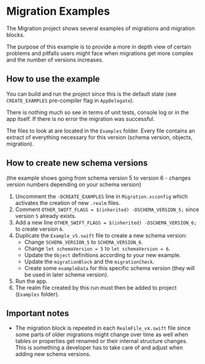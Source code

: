 # Migration Examples

The Migration project shows several examples of migrations and migration blocks.

The purpose of this example is to provide a more in depth view of certain problems and pitfalls users might face when 
migrations get more complex and the number of versions increases.

## How to use the example

You can build and run the project since this is the default state (see `CREATE_EXAMPLES` pre-compiler flag in
 `AppDelegate`).

There is nothing much so see in terms of unit tests, console log or in the app itself. If there is no error the
migration was successful.

The files to look at are located in the `Examples` folder. Every file contains an extract of everything necessary for
this version (schema version, objects, migration).

## How to create new schema versions

(the example shows going from schema version 5 to version 6 - changes version numbers depending on your schema version)

1. Uncomment the `-DCREATE_EXAMPLES` line in `Migration.xcconfig` which activates the creation of new `.realm` files.
2. Comment `OTHER_SWIFT_FLAGS = $(inherited) -DSCHEMA_VERSION_5;` since version `5` already exists.
3. Add a new line `OTHER_SWIFT_FLAGS = $(inherited) -DSCHEMA_VERSION_6;` to create version `6`.
4. Duplicate the `Example_v5.swift` file to create a new schema version:
   - Change `SCHEMA_VERSION_5` to `SCHEMA_VERSION_6`.   
   - Change `let schemaVersion = 5` to `let schemaVersion = 6`.
   - Update the `Object` definitions according to your new example.
   - Update the `migrationBlock` and the `migrationCheck`.
   - Create some `exampleData` for this specific schema version (they will be used in later schema version).
6. Run the app.
7. The realm file created by this run must then be added to project (`Examples` folder).

## Important notes

* The migration block is repeated in each `RealmFile_v`x`.swift` file since some parts of older migrations might change
over time as well when tables or properties get renamed or their internal structure changes. This is something a
developer has to take care of and adjust when adding new schema versions.
